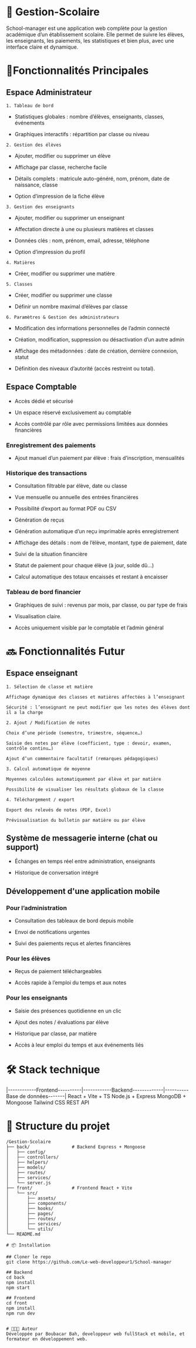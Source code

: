 # 🏫 Gestion-Scolaire

School-manager est une application web complète pour la gestion académique d’un établissement scolaire. 
Elle permet de suivre les élèves, les enseignants, les paiements, les statistiques et bien plus, avec une interface claire et dynamique.

# 🚀Fonctionnalités Principales

##    Espace Administrateur

    1. Tableau de bord

   - Statistiques globales : nombre d’élèves, enseignants, classes, événements

   - Graphiques interactifs : répartition par classe ou niveau

    2. Gestion des élèves

   - Ajouter, modifier ou supprimer un élève

   - Affichage par classe, recherche facile

   - Détails complets : matricule auto-généré, nom, prénom, date de naissance, classe

   - Option d’impression de la fiche élève

    3. Gestion des enseignants

   - Ajouter, modifier ou supprimer un enseignant

   - Affectation directe à une ou plusieurs matières et classes

   - Données clés : nom, prénom, email, adresse, téléphone

   - Option d’impression du profil

    4. Matières

   - Créer, modifier ou supprimer une matière

    5. Classes

   - Créer, modifier ou supprimer une classe

   - Définir un nombre maximal d’élèves par classe

    6. Paramètres & Gestion des administrateurs

   - Modification des informations personnelles de l’admin connecté

   - Création, modification, suppression ou désactivation d’un autre admin

   - Affichage des métadonnées : date de création, dernière connexion, statut

   - Définition des niveaux d’autorité (accès restreint ou total).

##    Espace Comptable

   - Accès dédié et sécurisé

   - Un espace réservé exclusivement au comptable

   - Accès contrôlé par rôle avec permissions limitées aux données financières

###    Enregistrement des paiements

   - Ajout manuel d’un paiement par élève : frais d’inscription, mensualités

###    Historique des transactions

   - Consultation filtrable par élève, date ou classe

   - Vue mensuelle ou annuelle des entrées financières

   - Possibilité d’export au format PDF ou CSV

   - Génération de reçus

   - Génération automatique d’un reçu imprimable après enregistrement

   - Affichage des détails : nom de l’élève, montant, type de paiement, date

   - Suivi de la situation financière

   - Statut de paiement pour chaque élève (à jour, solde dû…)

   - Calcul automatique des totaux encaissés et restant à encaisser

###   Tableau de bord financier

   - Graphiques de suivi : revenus par mois, par classe, ou par type de frais

   - Visualisation claire.

   - Accès uniquement visible par le comptable et l’admin général

#  🔜 Fonctionnalités Futur

##    Espace enseignant

    1. Sélection de classe et matière

    Affichage dynamique des classes et matières affectées à l’enseignant

    Sécurité : l’enseignant ne peut modifier que les notes des élèves dont il a la charge

    2. Ajout / Modification de notes

    Choix d’une période (semestre, trimestre, séquence…)

    Saisie des notes par élève (coefficient, type : devoir, examen, contrôle continu…)

    Ajout d’un commentaire facultatif (remarques pédagogiques)

    3. Calcul automatique de moyenne

    Moyennes calculées automatiquement par élève et par matière

    Possibilité de visualiser les résultats globaux de la classe

    4. Téléchargement / export

    Export des relevés de notes (PDF, Excel)

    Prévisualisation du bulletin par matière ou par élève

##  Système de messagerie interne (chat ou support)

-   Échanges en temps réel entre administration, enseignants

-   Historique de conversation intégré

##  Développement d'une application mobile

###  Pour l’administration
-   Consultation des tableaux de bord depuis mobile

-   Envoi de notifications urgentes

-   Suivi des paiements reçus et alertes financières

###  Pour les élèves
-   Reçus de paiement téléchargeables

-   Accès rapide à l’emploi du temps et aux notes

###  Pour les enseignants
-   Saisie des présences quotidienne en un clic

-   Ajout des notes / évaluations par élève

-   Historique par classe, par matière

-   Accès à leur emploi du temps et aux événements liés

#  🛠️ Stack technique

|------------Frontend----------|------------Backend-------------|----------Base de données-------|
      React + Vite + TS	              Node.js + Express	                  MongoDB + Mongoose
        Tailwind CSS	                   REST API	

# 📁 Structure du projet
```
/Gestion-Scolaire
├── back/                # Backend Express + Mongoose
│   ├── config/
│   ├── controllers/
│   ├── helpers/
│   ├── models/
│   ├── routes/
│   ├── services/
│   └── server.js
├── front/               # Frontend React + Vite
│   └── src/
│       ├── assets/
│       ├── components/
│       ├── hooks/
│       ├── pages/
│       ├── routes/
│       ├── services/
│       └── utils/
└── README.md

# 📦 Installation

## Cloner le repo
git clone https://github.com/Le-web-developpeur1/School-manager

## Backend
cd back
npm install
npm start

## Frontend
cd front
npm install
npm run dev


# 👨🏾‍🏫 Auteur
Développée par Boubacar Bah, developpeur web fullStack et mobile, et formateur en développement web.